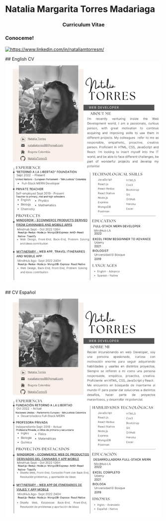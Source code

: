 # Natalia Margarita Torres Madariaga
<h3 align="center">Curriculum Vitae</h3>
<h3 align="left">Conoceme!</h3>
<p align="left">
<a href="https://www.linkedin.com/in/nataliamtorresm/" target="blank"><img align="center" src="https://raw.githubusercontent.com/rahuldkjain/github-profile-readme-generator/master/src/images/icons/Social/linked-in-alt.svg" alt="https://www.linkedin.com/in/nataliamtorresm/" height="30" width="40" Target="_blank" /></a>
</p>
## English CV
<img  src='./NataliaTorresCVEnglish.png' with='100%'/>
<br></br>
## CV Español
<img  src='./NataliaTorresCV.png' with='100%'/>
